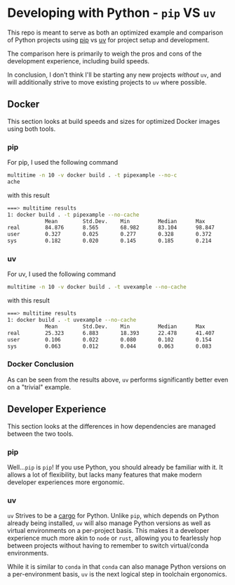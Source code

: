 # Developing with Python - `pip` VS `uv`

This repo is meant to serve as both an optimized example and comparison of Python projects using [pip](https://pypi.org/project/pip/) vs [uv](https://docs.astral.sh/uv/) for project setup and development.

The comparison here is primarily to weigh the pros and cons of the development experience, including build speeds.

In conclusion, I don't think I'll be starting any new projects _without_ `uv`, and will additionally strive to move existing projects to `uv` where possible.

## Docker

This section looks at build speeds and sizes for optimized Docker images using both tools.

### pip

For pip, I used the following command

```sh
multitime -n 10 -v docker build . -t pipexample --no-c
ache
```

with this result

```sh
===> multitime results
1: docker build . -t pipexample --no-cache
            Mean        Std.Dev.    Min         Median      Max
real        84.876      8.565       68.982      83.104      98.847      
user        0.327       0.025       0.277       0.328       0.372       
sys         0.182       0.020       0.145       0.185       0.214  
```

### uv

For uv, I used the following command

```sh
multitime -n 10 -v docker build . -t uvexample --no-cache
```

with this result

```sh
===> multitime results
1: docker build . -t uvexample --no-cache
            Mean        Std.Dev.    Min         Median      Max
real        25.323      6.883       18.393      22.478      41.407      
user        0.106       0.022       0.080       0.102       0.154       
sys         0.063       0.012       0.044       0.063       0.083  
```

### Docker Conclusion

As can be seen from the results above, `uv` performs significantly better even on a "trivial" example.

## Developer Experience

This section looks at the differences in how dependencies are managed between the two tools.

### pip

Well...`pip` is `pip`! If you use Python, you should already be familiar with it. It allows a lot of flexibility, but lacks many features that make modern developer experiences more ergonomic.

### uv

`uv` Strives to be a [cargo](https://github.com/rust-lang/cargo) for Python. Unlike `pip`, which depends on Python already being installed, `uv` will also manage Python versions as well as virtual environments on a per-project basis. This makes it a developer experience much more akin to `node` or `rust`, allowing you to fearlessly hop between projects without having to remember to switch virtual/conda environments.

While it is similar to `conda` in that `conda` can also manage Python versions on a per-environment basis, `uv` is the next logical step in toolchain ergonomics.
